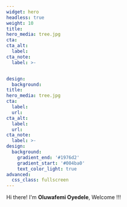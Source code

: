 ```yaml
---
widget: hero
headless: true
weight: 10
title:  
hero_media: tree.jpg
cta: 
cta_alt:
  label: 
cta_note: 
  label: >-


design:
  background: 
title: 
hero_media: tree.jpg
cta:
  label: 
  url: 
cta_alt:
  label: 
  url: 
cta_note:
  label: >-
design: 
  background:
    gradient_end: '#1976d2'
    gradient_start: '#004ba0'
    text_color_light: true
advanced:
  css_class: fullscreen
---
```


  Hi there! I'm **Oluwafemi Oyedele**, Welcome !!!

   
<style>
body{
text-align: justify}
</style>

  
